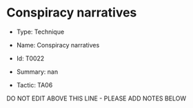# Conspiracy narratives

* Type: Technique

* Name: Conspiracy narratives

* Id: T0022

* Summary: nan

* Tactic: TA06

DO NOT EDIT ABOVE THIS LINE - PLEASE ADD NOTES BELOW
